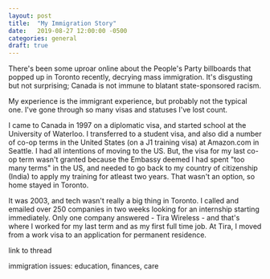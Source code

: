 ```yaml
---
layout: post
title:  "My Immigration Story"
date:   2019-08-27 12:00:00 -0500
categories: general
draft: true
---
```


There's been some uproar online about the People's Party billboards that popped up in Toronto recently, decrying mass immigration. It's disgusting but not surprising; Canada is not immune to blatant state-sponsored racism.

My experience is the immigrant experience, but probably not the typical one. I've gone through so many visas and statuses I've lost count.

I came to Canada in 1997 on a diplomatic visa, and started school at the University of Waterloo. I transferred to a student visa, and also did a number of co-op terms in the United States (on a J1 training visa) at Amazon.com in Seattle. I had all intentions of moving to the US. But, the visa for my last co-op term wasn't granted because the Embassy deemed I had spent "too many terms" in the US, and needed to go back to my country of citizenship (India) to apply my training for atleast two years. That wasn't an option, so home stayed in Toronto. 

It was 2003, and tech wasn't really a big thing in Toronto. I called and emailed over 250 companies in two weeks looking for an internship starting immediately. Only one company answered - Tira Wireless - and that's where I worked for my last term and as my first full time job. At Tira, I moved from a work visa to an application for permanent residence. 



link to thread

immigration issues: education, finances, care